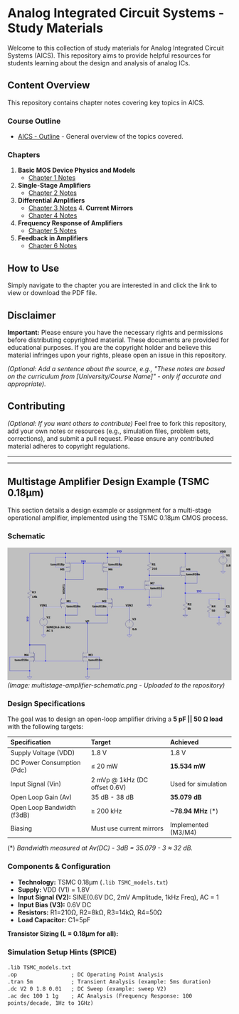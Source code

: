 # Analog Integrated Circuit Systems - Study Materials

Welcome to this collection of study materials for Analog Integrated Circuit Systems (AICS). This repository aims to provide helpful resources for students learning about the design and analysis of analog ICs.

## Content Overview

This repository contains chapter notes covering key topics in AICS.

### Course Outline

* [AICS - Outline](./AICS%20-%20Outline.pdf) - General overview of the topics covered.

### Chapters

1.  **Basic MOS Device Physics and Models**
    * [Chapter 1 Notes](./Chapter%201%20-%20Basic%20MOS%20Device%20Physics%20and%20Models.pdf)
2.  **Single-Stage Amplifiers**
    * [Chapter 2 Notes](./Chapter%202%20-%20Single-Stage%20Amplifiers.pdf)
3.  **Differential Amplifiers**
    * [Chapter 3 Notes](./Chapter%203%20-%20Differential%20Amplifiers.pdf) 4.  **Current Mirrors**
    * [Chapter 4 Notes](./Chapter%204%20-%20Current%20Mirrors.pdf)
5.  **Frequency Response of Amplifiers**
    * [Chapter 5 Notes](./Chapter%205%20-%20Frequency%20Response%20of%20Amplifiers.pdf)
6.  **Feedback in Amplifiers**
    * [Chapter 6 Notes](./Chapter%206%20-%20Feedback%20in%20Amplifiers.pdf)

## How to Use

Simply navigate to the chapter you are interested in and click the link to view or download the PDF file.

## Disclaimer

**Important:** Please ensure you have the necessary rights and permissions before distributing copyrighted material. These documents are provided for educational purposes. If you are the copyright holder and believe this material infringes upon your rights, please open an issue in this repository.

*(Optional: Add a sentence about the source, e.g., "These notes are based on the curriculum from [University/Course Name]" - only if accurate and appropriate).*

## Contributing

*(Optional: If you want others to contribute)*
Feel free to fork this repository, add your own notes or resources (e.g., simulation files, problem sets, corrections), and submit a pull request. Please ensure any contributed material adheres to copyright regulations.

---

---

## Multistage Amplifier Design Example (TSMC 0.18µm)

This section details a design example or assignment for a multi-stage operational amplifier, implemented using the TSMC 0.18µm CMOS process.

### Schematic

![Multistage Amplifier Schematic](./multistage-amplifier-schematic.png)
*(Image: multistage-amplifier-schematic.png - Uploaded to the repository)*

### Design Specifications

The goal was to design an open-loop amplifier driving a **5 pF || 50 Ω load** with the following targets:

| Specification              | Target                               | Achieved                |
| :------------------------- | :----------------------------------- | :---------------------- |
| Supply Voltage (VDD)     | 1.8 V                                | 1.8 V                   |
| DC Power Consumption (Pdc) | ≤ 20 mW                              | **15.534 mW** |
| Input Signal (Vin)       | 2 mVp @ 1kHz (DC offset 0.6V)        | Used for simulation     |
| Open Loop Gain (Av)        | 35 dB - 38 dB                        | **35.079 dB** |
| Open Loop Bandwidth (f3dB) | ≥ 200 kHz                            | **~78.94 MHz** (*)      |
| Biasing                  | Must use current mirrors             | Implemented (M3/M4)     |

(*) *Bandwidth measured at Av(DC) - 3dB = 35.079 - 3 ≈ 32 dB.*

### Components & Configuration

* **Technology:** TSMC 0.18µm (`.lib TSMC_models.txt`)
* **Supply:** VDD (V1) = 1.8V
* **Input Signal (V2):** SINE(0.6V DC, 2mV Amplitude, 1kHz Freq), AC = 1
* **Input Bias (V3):** 0.6V DC
* **Resistors:** R1=210Ω, R2=8kΩ, R3=14kΩ, R4=50Ω
* **Load Capacitor:** C1=5pF

**Transistor Sizing (L = 0.18µm for all):**

### Simulation Setup Hints (SPICE)

```spice
.lib TSMC_models.txt
.op                 ; DC Operating Point Analysis
.tran 5m            ; Transient Analysis (example: 5ms duration)
.dc V2 0 1.8 0.01   ; DC Sweep (example: sweep V2)
.ac dec 100 1 1g    ; AC Analysis (Frequency Response: 100 points/decade, 1Hz to 1GHz)




